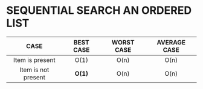 # SEQUENTIAL SEARCH AN ORDERED LIST

|         CASE        | BEST CASE | WORST CASE | AVERAGE CASE |
|:-------------------:|:---------:|:----------:|:------------:|
|   Item is present   |    O(1)   |    O(n)    |     O(n)     |
| Item is not present |  **O(1)** |    O(n)    |     O(n)     |
